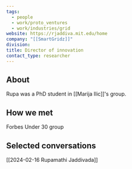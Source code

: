 ```yaml
---
tags:
  - people
  - work/proto_ventures
  - work/industries/grid
website: https://rjaddiva.mit.edu/home
company: "[[SmartGridz]]"
division: 
title: Director of innovation
contact_type: researcher
---
```

## About
Rupa was a PhD student in [[Marija Ilic]]'s group.

## How we met
Forbes Under 30 group

## Selected conversations
[[2024-02-16 Rupamathi Jaddivada]]